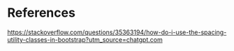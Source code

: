 # References

https://stackoverflow.com/questions/35363194/how-do-i-use-the-spacing-utility-classes-in-bootstrap?utm_source=chatgpt.com
